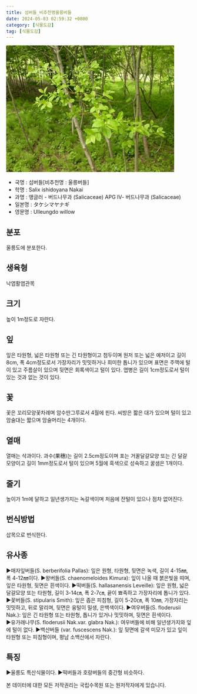 ```yaml
---
title: 섬버들_비추천명울릉버들
date: 2024-05-03 02:59:32 +0800
category: [식물도감]
tag: [식물도감]
---
```




![섬버들[비추천명 : 울릉버들]](/assets/img/fileUpload/plants/basic/Salicaceae/Salix/16852/16852_1_th2.JPG)
- 국명 : 섬버들[비추천명 : 울릉버들]
- 학명 : Salix ishidoyana Nakai
- 과명 : 앵글러 - 버드나무과 (Salicaceae) APG Ⅳ- 버드나무과 (Salicaceae)
- 일본명 : タケシマヤナギ
- 영문명 : Ulleungdo willow


## 분포
울릉도에 분포한다.
## 생육형
낙엽활엽관목
## 크기
높이 1m정도로 자란다.
## 잎
잎은 타원형, 넓은 타원형 또는 긴 타원형이고 첨두이며 원저 또는 넓은 예저이고 길이 8cm, 폭 4cm정도로서 가장자리가 밋밋하거나 희미한 톱니가 있으며 표면은 주맥에 털이 있고 주름살이 있으며 뒷면은 회록색이고 털이 있다. 엽병은 길이 1cm정도로서 털이 있는 것과 없는 것이 있다.
## 꽃
꽃은 꼬리모양꽃차례며 암수딴그루로서 4월에 핀다. 씨방은 짧은 대가 있으며 털이 있고 암술대는 짧으며 암술머리는 4개이다.
## 열매
열매는 삭과이다. 과수(果穗)는 길이 2.5cm정도이며 포는 거꿀달걀모양 또는 긴 달걀모양이고 길이 1mm정도로서 털이 있으며 5월에 흑색으로 성숙하고 꿀샘은 1개이다.
## 줄기
높이가 1m에 달하고 일년생가지는 녹갈색이며 처음에 잔털이 있으나 점차 없어진다.
## 번식방법
삽목으로 번식한다.
## 유사종
▶매자잎버들(S. berberifolia Pallas): 잎은 원형, 타원형, 뒷면은 녹색, 길이 4-15㎜, 폭 4-12㎜이다. 
▶왕버들(S. chaenomeloides Kimura): 잎이 나올 때 붉은빛을 띠며, 잎은 타원형, 뒷면은 흰색이다. 
▶떡버들(S. hallasanensis Leveille): 잎은 원형, 넓은 달걀모양 또는 타원형, 길이 3-14㎝, 폭 2-7㎝, 끝이 뾰족하고 가장자리에 톱니가 있다. 
▶꽃버들(S. stipularis Smith): 잎은 좁은 피침형, 길이 5-20㎝, 폭 10㎜, 가장자리는 밋밋하고, 뒤로 말리며, 뒷면은 융털이 밀생, 은백색이다. 
▶여우버들(S. floderusii Nak.): 잎은 긴 타원형 또는 타원형, 톱니가 있거나 밋밋하며, 뒷면은 흰색이다.    
▶유가래나무(S. floderusii Nak.var. glabra Nak.):  여우버들에 비해 일년생가지와 잎에 털이 없다. 
▶백산버들 (var. fuscescens Nak.): 잎 뒷면에 갈색 미모가 있고 잎이 타원형 또는 피침형이며, 평남 소백산에서 자란다.
## 특징
▶울릉도 특산식물이다. 
▶떡버들과 호랑버들의 중간형 비슷하다.






본 데이터에 대한 모든 저작권리는 국립수목원 또는 원저작자에게 있습니다.
